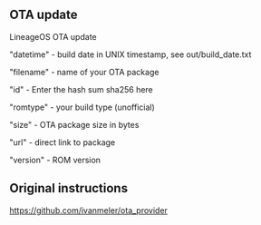 ## OTA update
LineageOS OTA update

"datetime" - build date in UNIX timestamp, see out/build_date.txt

"filename" - name of your OTA package

"id" - Enter the hash sum sha256 here

"romtype" - your build type (unofficial)

"size" - OTA package size in bytes

"url" - direct link to package

"version" - ROM version

## Original instructions
https://github.com/ivanmeler/ota_provider
